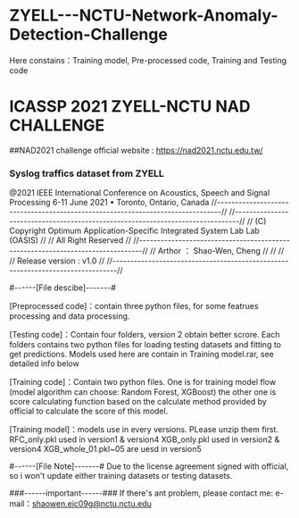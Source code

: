 # ZYELL---NCTU-Network-Anomaly-Detection-Challenge
Here constains：Training model, Pre-processed code, Training and Testing code  

# ICASSP 2021 ZYELL-NCTU NAD CHALLENGE #
##NAD2021 challenge official website : https://nad2021.nctu.edu.tw/  
### Syslog traffics dataset from ZYELL   ###

@2021 IEEE International Conference on Acoustics, Speech and Signal Processing 
              6-11 June 2021 • Toronto, Ontario, Canada
//-------------------------------------------------------------------------------//
//-------------------------------------------------------------------------------//
//  (C) Copyright Optimum Application-Specific Integrated System Lab Lab (OASIS) //
//                            All Right Reserved                                 //
//-------------------------------------------------------------------------------//
//                        Arthor ： Shao-Wen, Cheng                              //
//                                                                               //
//                          Release version : v1.0                               //
//-------------------------------------------------------------------------------//

#------[File descibe]-------#

[Preprocessed code]：contain three python files, for some featrues processing and data processing.

[Testing code]：Contain four folders, version 2 obtain better scrore.
	        Each folders contains two python files for loading testing datasets and fitting to get predictions.
		Models used here are contain in Training model.rar, see detailed info below

[Training code]：Contain two python files.
		 One is for training model flow (model algorithm can choose: Random Forest, XGBoost)
		 the other one is score calculating function based on the calculate method provided by official to calculate the score of this model. 

[Training model]：models use in every versions. PLease unzip them first.
		 RFC_only.pkl used in version1 & version4
		 XGB_only.pkl used in version2 & version4
		 XGB_whole_01.pkl~05 are uesd in version5
		 

#------[File Note]-------#
Due to the license agreement signed with official, so i won't update either training datasets or testing datasets.


###------important------###
If there's ant problem, please contact me:
e-mail：shaowen.eic09g@nctu.nctu.edu

